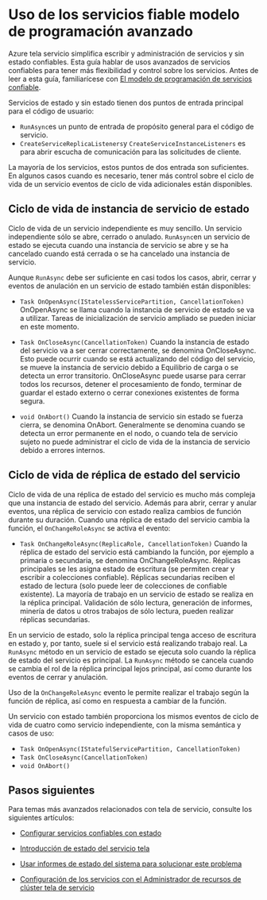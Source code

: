 <properties
   pageTitle="Uso de servicios confiables avanzado | Microsoft Azure"
   description="Obtenga información sobre uso avanzado del servicio tela servicios fiables para una mayor flexibilidad en sus servicios."
   services="Service-Fabric"
   documentationCenter=".net"
   authors="vturecek"
   manager="timlt"
   editor="masnider"/>

<tags
   ms.service="Service-Fabric"
   ms.devlang="dotnet"
   ms.topic="article"
   ms.tgt_pltfrm="NA"
   ms.workload="NA"
   ms.date="10/19/2016"
   ms.author="vturecek"/>

# <a name="advanced-usage-of-the-reliable-services-programming-model"></a>Uso de los servicios fiable modelo de programación avanzado
Azure tela servicio simplifica escribir y administración de servicios y sin estado confiables. Esta guía hablar de usos avanzados de servicios confiables para tener más flexibilidad y control sobre los servicios. Antes de leer a esta guía, familiarícese con [El modelo de programación de servicios confiable](service-fabric-reliable-services-introduction.md).

Servicios de estado y sin estado tienen dos puntos de entrada principal para el código de usuario:

 - `RunAsync`es un punto de entrada de propósito general para el código de servicio.
 - `CreateServiceReplicaListeners`y `CreateServiceInstanceListeners` es para abrir escucha de comunicación para las solicitudes de cliente.
 
La mayoría de los servicios, estos puntos de dos entrada son suficientes. En algunos casos cuando es necesario, tener más control sobre el ciclo de vida de un servicio eventos de ciclo de vida adicionales están disponibles.

## <a name="stateless-service-instance-lifecycle"></a>Ciclo de vida de instancia de servicio de estado

Ciclo de vida de un servicio independiente es muy sencillo. Un servicio independiente sólo se abre, cerrado o anulado. `RunAsync`en un servicio de estado se ejecuta cuando una instancia de servicio se abre y se ha cancelado cuando está cerrada o se ha cancelado una instancia de servicio. 

Aunque `RunAsync` debe ser suficiente en casi todos los casos, abrir, cerrar y eventos de anulación en un servicio de estado también están disponibles:

- `Task OnOpenAsync(IStatelessServicePartition, CancellationToken)`
  OnOpenAsync se llama cuando la instancia de servicio de estado se va a utilizar. Tareas de inicialización de servicio ampliado se pueden iniciar en este momento.

- `Task OnCloseAsync(CancellationToken)`
  Cuando la instancia de estado del servicio va a ser cerrar correctamente, se denomina OnCloseAsync. Esto puede ocurrir cuando se está actualizando del código del servicio, se mueve la instancia de servicio debido a Equilibrio de carga o se detecta un error transitorio. OnCloseAsync puede usarse para cerrar todos los recursos, detener el procesamiento de fondo, terminar de guardar el estado externo o cerrar conexiones existentes de forma segura.

- `void OnAbort()`
  Cuando la instancia de servicio sin estado se fuerza cierra, se denomina OnAbort. Generalmente se denomina cuando se detecta un error permanente en el nodo, o cuando tela de servicio sujeto no puede administrar el ciclo de vida de la instancia de servicio debido a errores internos.

## <a name="stateful-service-replica-lifecycle"></a>Ciclo de vida de réplica de estado del servicio

Ciclo de vida de una réplica de estado del servicio es mucho más compleja que una instancia de estado del servicio. Además para abrir, cerrar y anular eventos, una réplica de servicio con estado realiza cambios de función durante su duración. Cuando una réplica de estado del servicio cambia la función, el `OnChangeRoleAsync` se activa el evento:

- `Task OnChangeRoleAsync(ReplicaRole, CancellationToken)`
  Cuando la réplica de estado del servicio está cambiando la función, por ejemplo a primaria o secundaria, se denomina OnChangeRoleAsync. Réplicas principales se les asigna estado de escritura (se permiten crear y escribir a colecciones confiable). Réplicas secundarias reciben el estado de lectura (solo puede leer de colecciones de confiable existente). La mayoría de trabajo en un servicio de estado se realiza en la réplica principal. Validación de sólo lectura, generación de informes, minería de datos u otros trabajos de sólo lectura, pueden realizar réplicas secundarias.

En un servicio de estado, solo la réplica principal tenga acceso de escritura en estado y, por tanto, suele si el servicio está realizando trabajo real. La `RunAsync` método en un servicio de estado se ejecuta solo cuando la réplica de estado del servicio es principal. La `RunAsync` método se cancela cuando se cambia el rol de la réplica principal lejos principal, así como durante los eventos de cerrar y anulación. 

Uso de la `OnChangeRoleAsync` evento le permite realizar el trabajo según la función de réplica, así como en respuesta a cambiar de la función.

Un servicio con estado también proporciona los mismos eventos de ciclo de vida de cuatro como servicio independiente, con la misma semántica y casos de uso:

- `Task OnOpenAsync(IStatefulServicePartition, CancellationToken)`
- `Task OnCloseAsync(CancellationToken)`
- `void OnAbort()`



## <a name="next-steps"></a>Pasos siguientes
Para temas más avanzados relacionados con tela de servicio, consulte los siguientes artículos:

- [Configurar servicios confiables con estado](service-fabric-reliable-services-configuration.md)

- [Introducción de estado del servicio tela](service-fabric-health-introduction.md)

- [Usar informes de estado del sistema para solucionar este problema](service-fabric-understand-and-troubleshoot-with-system-health-reports.md)

- [Configuración de los servicios con el Administrador de recursos de clúster tela de servicio](service-fabric-cluster-resource-manager-configure-services.md)

